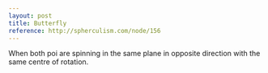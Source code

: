 ```yaml
---
layout: post
title: Butterfly
reference: http://spherculism.com/node/156
---
```


When both poi are spinning in the same plane in opposite direction with the same centre of rotation.
